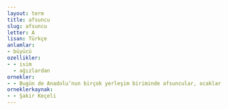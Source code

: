 ```yaml
---
layout: term
title: afsuncu
slug: afsuncu
letter: A
lisan: Türkçe
anlamlar:
- büyücü
ozellikler:
- - isim
  - ağızlardan
ornekler:
- - Bugün de Anadolu’nun birçok yerleşim biriminde afsuncular, ocaklar ve muskacılar işlerine aynı sözlerle başlarlar.
orneklerkaynak:
- - Şakir Keçeli
---
```

